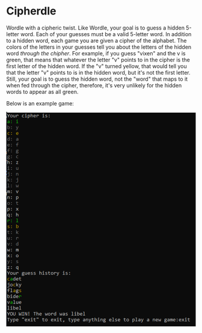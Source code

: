 # Cipherdle
Wordle with a cipheric twist. Like Wordle, your goal is to guess a hidden 5-letter word. Each of your guesses must be a valid 5-letter word. In addition to a hidden word, each game you are given a cipher of the alphabet. The colors of the letters in your guesses tell you about the letters of the hidden word _through the chipher_. For example, if you guess "vixen" and the v is green, that means that whatever the letter "v" points to in the cipher is the first letter of the hidden word. If the "v" turned yellow, that would tell you that the letter "v" points to is in the hidden word, but it's not the first letter. Still, your goal is to guess the hidden word, not the "word" that maps to it when fed through the cipher, therefore, it's very unlikely for the hidden words to appear as all green. 

Below is an example game:

![My Image](Cipherdle.PNG)

